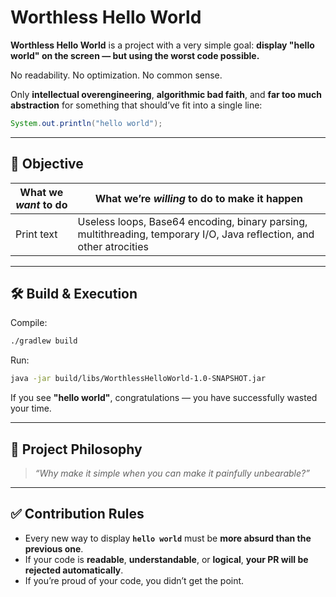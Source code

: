 # Worthless Hello World

**Worthless Hello World** is a project with a very simple goal:
**display "hello world" on the screen — but using the worst code possible.**

No readability.
No optimization.
No common sense.

Only **intellectual overengineering**, **algorithmic bad faith**, and **far too much abstraction** for something that should’ve fit into a single line:

```java
System.out.println("hello world");
```

---

## 🎯 Objective

| What we *want* to do | What we’re *willing* to do to make it happen                                                                         |
|----------------------|----------------------------------------------------------------------------------------------------------------------|
| Print text           | Useless loops, Base64 encoding, binary parsing, multithreading, temporary I/O, Java reflection, and other atrocities |

---

## 🛠️ Build & Execution

Compile:

```bash
./gradlew build
```

Run:

```bash
java -jar build/libs/WorthlessHelloWorld-1.0-SNAPSHOT.jar
```

If you see **"hello world"**, congratulations — you have successfully wasted your time.

---

## 🧪 Project Philosophy

> *“Why make it simple when you can make it painfully unbearable?”*

---

## ✅ Contribution Rules

* Every new way to display **`hello world`** must be **more absurd than the previous one**.
* If your code is **readable**, **understandable**, or **logical**, **your PR will be rejected automatically**.
* If you’re proud of your code, you didn’t get the point.
